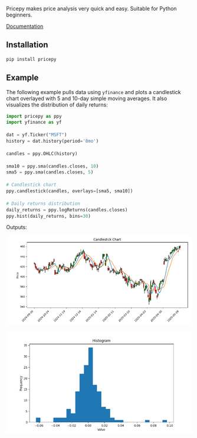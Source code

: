 Pricepy makes price analysis very quick and easy. Suitable for Python beginners.

[Documentation](https://omer-amin.github.io/pricepy/)

## Installation

```bash
pip install pricepy
```

## Example

The following example pulls data using `yfinance` and plots a candlestick chart overlayed with 5 and 10-day simple moving averages. It also visualizes the distribution of daily returns:

```python
import pricepy as ppy
import yfinance as yf

dat = yf.Ticker("MSFT")
history = dat.history(period='8mo')

candles = ppy.OHLC(history)

sma10 = ppy.sma(candles.closes, 10)
sma5 = ppy.sma(candles.closes, 5)

# Candlestick chart
ppy.candlestick(candles, overlays=[sma5, sma10])

# Daily returns distribution
daily_returns = ppy.logReturns(candles.closes)
ppy.hist(daily_returns, bins=30)
```

Outputs:

![](./images/example_output.png)

![](./images/hist1_output.png)
